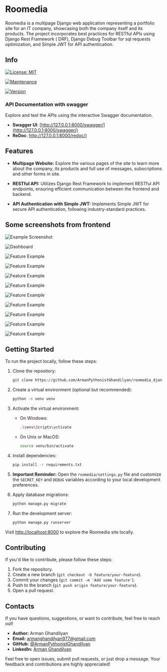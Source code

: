 # Roomedia

Roomedia is a multipage Django web application representing a portfolio site for an IT company, showcasing both the
company itself and its products. The project incorporates best practices for RESTful APIs using Django Rest Framework (
DRF), Django Debug Toolbar for sql requests optimization, and Simple JWT for API authentication.

## Info

[![License: MIT](https://img.shields.io/badge/License-MIT-yellow.svg)](https://opensource.org/licenses/MIT)

[![Maintenance](https://img.shields.io/maintenance/yes/2023)](https://github.com/ArmanPythonistGhandilyan/roomedia_django/commits/master)

[![Version](https://img.shields.io/badge/version-1.0.0-blue)](https://github.com/ArmanPythonistGhandilyan/roomedia_django/releases/tag/v1.0.0)

### API Documentation with swagger

Explore and test the APIs using the interactive Swagger documentation.

- **Swagger UI**: [http://127.0.0.1:8000/swagger/](http://127.0.0.1:8000/swagger/)
- **ReDoc**: [http://127.0.0.1:8000/redoc/)](http://your-domain-or-local-url/redoc/)

## Features

- **Multipage Website:** Explore the various pages of the site to learn more about the company, its products and full
  use of messages, subscriptions and other forms in site.

- **RESTful API:** Utilizes Django Rest Framework to implement RESTful API endpoints, ensuring efficient communication
  between the frontend and backend.

- **API Authentication with Simple JWT:** Implements Simple JWT for secure API authentication, following
  industry-standard practices.

## Some screenshots from frontend

![Example Screenshot](https://i.imgur.com/OlHWECA.png)

![Dashboard](https://imgur.com/V1mkPMw.png)

![Feature Example](https://i.imgur.com/ppNVS90.png)

![Feature Example](https://i.imgur.com/0aPIhNW.png)

![Feature Example](https://i.imgur.com/TjgGTMx.png)

![Feature Example](https://i.imgur.com/aR3J9l3.png)

![Feature Example](https://i.imgur.com/tXdHAhh.png)

![Feature Example](https://i.imgur.com/HnTU6rx.png)

![Feature Example](https://i.imgur.com/4V21tuI.png)

![Feature Example](https://i.imgur.com/ry2xDoV.png)

![Feature Example](https://i.imgur.com/5UTqeHF.png)

## Getting Started

To run the project locally, follow these steps:

1. Clone the repository:

    ```bash
    git clone https://github.com/ArmanPythonistGhandilyan/roomedia_django_drf.git
    ```

2. Create a virtual environment (optional but recommended):

    ```bash
    python -m venv venv
    ```

3. Activate the virtual environment:

    - On Windows:

        ```bash
        .\venv\Scripts\activate
        ```

    - On Unix or MacOS:

        ```bash
        source venv/bin/activate
        ```

4. Install dependencies:

    ```bash
    pip install -r requirements.txt
    ```

5. **Important Reminder:** Open the `roomedia/settings.py` file and customize the `SECRET_KEY` and `DEBUG` variables
   according to your local development preferences.
6. Apply database migrations:

    ```bash
    python manage.py migrate
    ```

7. Run the development server:

    ```bash
    python manage.py runserver
    ```

Visit [http://localhost:8000](http://localhost:8000) to explore the Roomedia site locally.

## Contributing

If you'd like to contribute, please follow these steps:

1. Fork the repository.
2. Create a new branch (`git checkout -b feature/your-feature`).
3. Commit your changes (`git commit -m 'Add some feature'`).
4. Push to the branch (`git push origin feature/your-feature`).
5. Open a pull request.

## Contacts

If you have questions, suggestions, or want to contribute, feel free to reach out!

- **Author:** Arman Ghandilyan
- **Email:** armanghandilyan977@gmail.com
- **GitHub:** [@ArmanPythonistGhandilyan](https://github.com/ArmanPythonistGhandilyan)
- **LinkedIn:** [Arman Ghandilyan](https://www.linkedin.com/in/arman-ghandilyan/)

Feel free to open issues, submit pull requests, or just drop a message. Your feedback and contributions are highly
appreciated!





 